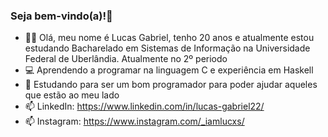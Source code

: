 ### Seja bem-vindo(a)!👋


- :technologist: Olá, meu nome é Lucas Gabriel, tenho 20 anos e atualmente estou estudando Bacharelado em Sistemas de Informação na 
                 Universidade Federal de Uberlândia. Atualmente no 2º periodo
- 	:computer: Aprendendo a programar na linguagem C e experiência em Haskell
- :eyes: Estudando para ser um bom programador para poder ajudar aqueles que estão ao meu lado
- 📫 LinkedIn: https://www.linkedin.com/in/lucas-gabriel22/
- 📫 Instagram: https://www.instagram.com/_iamlucxs/
